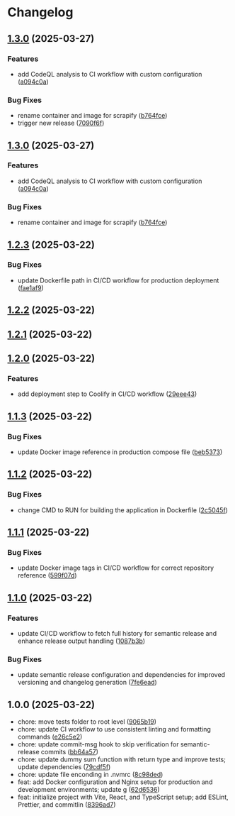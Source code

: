 # Changelog

## [1.3.0](https://github.com/Lucaas27/scrapify_client/compare/v1.2.3...v1.3.0) (2025-03-27)

### Features

* add CodeQL analysis to CI workflow with custom configuration ([a094c0a](https://github.com/Lucaas27/scrapify_client/commit/a094c0a4daef0bead0ab5ffeff7ed5f00aeed578))

### Bug Fixes

* rename container and image for scrapify ([b764fce](https://github.com/Lucaas27/scrapify_client/commit/b764fced4078c4b9706c13df383a634ed2621782))
* trigger new release ([7090f6f](https://github.com/Lucaas27/scrapify_client/commit/7090f6f3814e1ff0ef2dbddf1921d2fb9b7380df))

## [1.3.0](https://github.com/Lucaas27/scrapify_client/compare/v1.2.3...v1.3.0) (2025-03-27)

### Features

* add CodeQL analysis to CI workflow with custom configuration ([a094c0a](https://github.com/Lucaas27/scrapify_client/commit/a094c0a4daef0bead0ab5ffeff7ed5f00aeed578))

### Bug Fixes

* rename container and image for scrapify ([b764fce](https://github.com/Lucaas27/scrapify_client/commit/b764fced4078c4b9706c13df383a634ed2621782))


## [1.2.3](https://github.com/Lucaas27/scrapify/compare/v1.2.2...v1.2.3) (2025-03-22)

### Bug Fixes

* update Dockerfile path in CI/CD workflow for production deployment ([fae1af9](https://github.com/Lucaas27/scrapify/commit/fae1af9cbe38534ecd7b62c322344d975f6cf02a))

## [1.2.2](https://github.com/Lucaas27/scrapify/compare/v1.2.1...v1.2.2) (2025-03-22)

## [1.2.1](https://github.com/Lucaas27/scrapify/compare/v1.2.0...v1.2.1) (2025-03-22)

## [1.2.0](https://github.com/Lucaas27/scrapify/compare/v1.1.3...v1.2.0) (2025-03-22)

### Features

* add deployment step to Coolify in CI/CD workflow ([29eee43](https://github.com/Lucaas27/scrapify/commit/29eee4315d99bf27f34593720afc232de70186af))

## [1.1.3](https://github.com/Lucaas27/scrapify/compare/v1.1.2...v1.1.3) (2025-03-22)

### Bug Fixes

* update Docker image reference in production compose file ([beb5373](https://github.com/Lucaas27/scrapify/commit/beb53735e86df8f032a3ff66bb50cf9002bf1192))

## [1.1.2](https://github.com/Lucaas27/scrapify/compare/v1.1.1...v1.1.2) (2025-03-22)

### Bug Fixes

* change CMD to RUN for building the application in Dockerfile ([2c5045f](https://github.com/Lucaas27/scrapify/commit/2c5045ff093c6da9c237e4eaa00729e8642ed6a2))

## [1.1.1](https://github.com/Lucaas27/scrapify/compare/v1.1.0...v1.1.1) (2025-03-22)

### Bug Fixes

* update Docker image tags in CI/CD workflow for correct repository reference ([599f07d](https://github.com/Lucaas27/scrapify/commit/599f07d3e0bcca158720ad48165de91d339fe760))

## [1.1.0](https://github.com/Lucaas27/scrapify/compare/v1.0.0...v1.1.0) (2025-03-22)

### Features

* update CI/CD workflow to fetch full history for semantic release and enhance release output handling ([1087b3b](https://github.com/Lucaas27/scrapify/commit/1087b3b96e3530979698b471b12a898d1d450fa1))

### Bug Fixes

* update semantic release configuration and dependencies for improved versioning and changelog generation ([7fe6ead](https://github.com/Lucaas27/scrapify/commit/7fe6eadfb7dc27c3113195ccba193bda0ba1b57a))

## 1.0.0 (2025-03-22)

* chore: move tests folder to root level ([9065b19](https://github.com/Lucaas27/scrapify/commit/9065b19))
* chore: update CI workflow to use consistent linting and formatting commands ([e26c5e2](https://github.com/Lucaas27/scrapify/commit/e26c5e2))
* chore: update commit-msg hook to skip verification for semantic-release commits ([bb64a57](https://github.com/Lucaas27/scrapify/commit/bb64a57))
* chore: update dummy sum function with return type and improve tests; update dependencies ([79cdf5f](https://github.com/Lucaas27/scrapify/commit/79cdf5f))
* chore: update file enconding in .nvmrc ([8c98ded](https://github.com/Lucaas27/scrapify/commit/8c98ded))
* feat: add Docker configuration and Nginx setup for production and development environments; update g ([62d6536](https://github.com/Lucaas27/scrapify/commit/62d6536))
* feat: initialize project with Vite, React, and TypeScript setup; add ESLint, Prettier, and commitlin ([8396ad7](https://github.com/Lucaas27/scrapify/commit/8396ad7))
